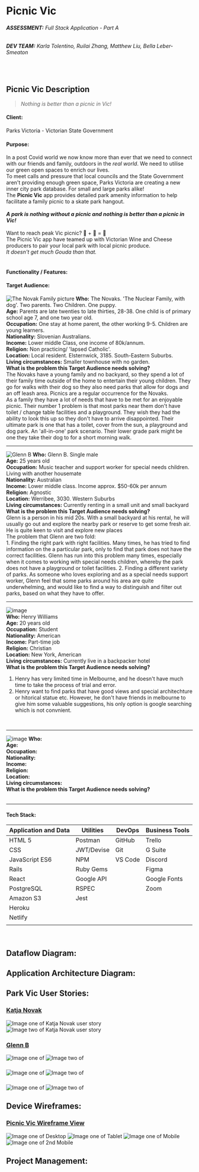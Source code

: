 # **Picnic Vic**

###### **ASSESSMENT:** Full Stack Application - Part A

###### **DEV TEAM:** Karla Tolentino, Ruilai Zhang, Matthew Liu, Bella Leber-Smeaton

<br />

## **Picnic Vic Description**

> _Nothing is better than a picnic in Vic!_

#### **Client:**

Parks Victoria - Victorian State Government

#### **Purpose:**

In a post Covid world we now know more than ever that we need to connect with our friends and family, outdoors in the _real world_. We need to utilise our green open spaces to enrich our lives.<br />
To meet calls and pressure that local councils and the State Government aren't providing enough green space, Parks Victoria are creating a new inner city park database. For small and large parks alike!<br />
The **Picnic Vic** app provides detailed park amenity information to help facilitate a family picnic to a skate park hangout.<br /><br />
**_A park is nothing without a picnic and nothing is better than a picnic in Vic!_** <br /><br />
Want to reach peak Vic picnic? 🍷 + 🧀 = 🧺 <br/>
The Picnic Vic app have teamed up with Victorian Wine and Cheese producers to pair your local park with local picnic produce. <br />
_It doesn't get much Gouda than that._
<br /><br />

#### **Functionality / Features:**

#### **Target Audience:**

![The Novak Family picture](./Resources/TheNovaks.jpg)
**Who:** The Novaks. 'The Nuclear Family, with dog'. Two parents. Two Children. One puppy. <br />
**Age:** Parents are late twenties to late thirties, 28-38. One child is of primary school age 7, and one two year old. <br />
**Occupation:** One stay at home parent, the other working 9-5. Children are young learners.<br />
**Nationality:** Slovenian Australians.<br />
**Income:** Lower middle Class, one income of 80k/annum. <br />
**Religion:** Non practicing/ 'lapsed Catholic'.<br />
**Location:** Local resident. Elsternwick, 3185. South-Eastern Suburbs. <br />
**Living circumstances:** Smaller townhouse with no garden.<br />
**What is the problem this Target Audience needs solving?**<br />
The Novaks have a young family and no backyard, so they spend a lot of their family time outside of the home to entertain their young children. They go for walks with their dog so they also need parks that allow for dogs and an off leash area. Picnics are a regular occurrence for the Novaks. <br />
As a family they have a lot of needs that have to be met for an enjoyable picnic. Their number 1 problem is that most parks near them don't have toilet / change table facilities and a playground. They wish they had the ability to look this up so they don't have to arrive disappointed.
Their ultimate park is one that has a toilet, cover from the sun, a playground and dog park. An 'all-in-one' park scenario. Their lower grade park might be one they take their dog to for a short morning walk. <br />

---

![Glenn B](./Resources/glenn.jpeg)
**Who:**  Glenn B. Single male<br />
**Age:** 25 years old<br />
**Occupation:** Music teacher and support worker for special needs children. Living with another housemate<br />
**Nationality:** Australian<br />
**Income:** Lower middle class. Income approx. $50-60k per annum<br />
**Religion:** Agnostic<br />
**Location:** Werribee, 3030. Western Suburbs<br />
**Living circumstances:** Currently renting in a small unit and small backyard<br />
**What is the problem this Target Audience needs solving?**<br />
Glenn is a person in his mid 20s. With a small backyard at his rental, he will usually go out and explore the nearby park or reserve to get some fresh air. He is quite keen to visit and explore new places
<br />
The problem that Glenn are two fold: <br />1. Finding the right park with right facilities. Many times, he has tried to find information on the a particular park, only to find that park does not have the correct facilities. Glenn has run into this problem many times, especially when it comes to working with special needs children, whereby the park does not have a playground or toilet facilities. 
2.  Finding a different variety of parks. As someone who loves exploring and as a special needs support worker, Glenn feel that some parks around his area are quite underwhelming, and would like to find a way to distinguish and filter out parks, based on what they have to offer. 

---

![image](./Resources/HenryW.jpg)
<br />
**Who:** Henry Williams<br />
**Age:** 20 years old<br />
**Occupation:** Student<br />
**Nationality:** American<br />
**Income:** Part-time job<br />
**Religion:** Christian<br />
**Location:** New York, American<br />
**Living circumstances:** Currently live in a backpacker hotel<br />
**What is the problem this Target Audience needs solving?**<br />
1. Henry has very limited time in Melbourne, and he doesn't have much time to take the process of trial and error.<br />
2. Henry want to find parks that have good views and special architechture or hitorical statue etc. However, he don't have friends in melbourne to give him some valuable suggestions, his only option is google searching which is not convnient.<br />
<br />

---

![image](./Resources/)
**Who:** <br />
**Age:** <br />
**Occupation:** <br />
**Nationality:** <br />
**Income:** <br />
**Religion:** <br />
**Location:** <br />
**Living circumstances:** <br />
**What is the problem this Target Audience needs solving?**<br />
<br />

---

#### **Tech Stack:**

| Application and Data | Utilities  | DevOps  | Business Tools |
| -------------------- | ---------- | ------- | -------------- |
| HTML 5               | Postman    | GitHub  | Trello         |
| CSS                  | JWT/Devise | Git     | G Suite        |
| JavaScript ES6       | NPM        | VS Code | Discord        |
| Rails                | Ruby Gems  |         | Figma          |
| React                | Google API |         | Google Fonts   |
| PostgreSQL           | RSPEC      |         | Zoom           |
| Amazon S3            | Jest       |         |                |
| Heroku               |            |         |                |
| Netlify              |            |         |                |
|                      |            |         |                |

<br />

## **Dataflow Diagram:**

<!-- Show at least 2 dataflow diagrams that follow a set dataflow convention -->

## **Application Architecture Diagram:**

## **Park Vic User Stories:**

<!-- Show 2 versions of user stories 'shows evidence of user story revision and refinement' -->

### [Katja Novak](<https://www.figma.com/file/InWmz7kkpj2u7o86HhEdsl/User-personas-(Community)?node-id=0%3A1>)

![Image one of Katja Novak user story](./Resources/UserStory_Katja_1.png)
![Image two of Katja Novak user story](./Resources/UserStory_Katja_2.png)

### [Glenn B](https://www.figma.com/file/2DryqFWrEVPYJMFjB7luzn/A-user-persona?node-id=0%3A1)

![Image one of ](./Resources/userStory-glenn1.png)
![Image two of ](./Resources/userStory-glenn2.1.png)

### []()

![Image one of ](./Resources/)
![Image two of ](./Resources/)

### []()

![Image one of ](./Resources/)
![Image two of ](./Resources/)

## **Device Wireframes:**

<!-- Show 2 versions of your FIGMA wireframes -->

### [Picnic Vic Wireframe View]()

![Image one of Desktop](./Resources/)
![Image one of Tablet](./Resources/)
![Image one of Mobile](./Resources/)
![Image one of 2nd Mobile](./Resources/)

## **Project Management:**

<!-- State chosen standards and planning methodology -->
